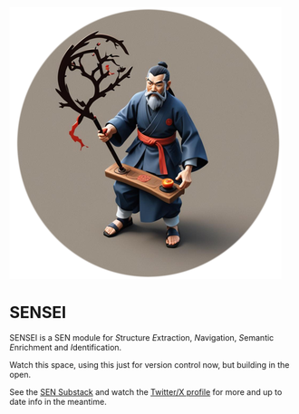 ![Logo](images/sensei_logo.png)

# SENSEI

SENSEI is a SEN module for *S*tructure *E*xtraction, *N*avigation, *S*emantic *E*nrichment and *I*dentification.

Watch this space, using this just for version control now, but building in the open.

See the [SEN Substack](https://senlabs.substack.com/) and watch the [Twitter/X profile](https://x.com/labs_sen) for more and up to date info in the meantime.
